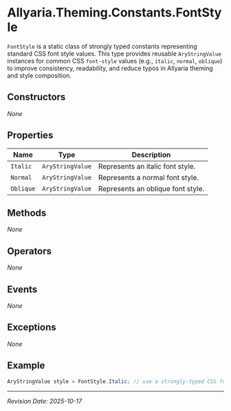 ﻿# Allyaria.Theming.Constants.FontStyle

`FontStyle` is a static class of strongly typed constants representing standard CSS font style values. This type
provides reusable `AryStringValue` instances for common CSS `font-style` values (e.g., `italic`, `normal`, `oblique`) to
improve consistency, readability, and reduce typos in Allyaria theming and style composition.

## Constructors

*None*

## Properties

| Name      | Type             | Description                       |
|-----------|------------------|-----------------------------------|
| `Italic`  | `AryStringValue` | Represents an italic font style.  |
| `Normal`  | `AryStringValue` | Represents a normal font style.   |
| `Oblique` | `AryStringValue` | Represents an oblique font style. |

## Methods

*None*

## Operators

*None*

## Events

*None*

## Exceptions

*None*

## Example

```csharp
AryStringValue style = FontStyle.Italic; // use a strongly-typed CSS font style
```

---

*Revision Date: 2025-10-17*
